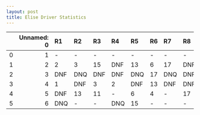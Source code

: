 ```yaml
---
layout: post 
title: Elise Driver Statistics
--- 
```


|    |   Unnamed: 0 | R1   | R2   | R3   | R4   | R5   | R6   | R7   | R8   | R9   | R10   | R11   | R12   |
|---:|-------------:|:-----|:-----|:-----|:-----|:-----|:-----|:-----|:-----|:-----|:------|:------|:------|
|  0 |            1 | -    | -    | -    | -    | -    | -    | -    | -    | -    | -     | -     | -     |
|  1 |            2 | 2    | 3    | 15   | DNF  | 13   | 6    | 17   | DNF  | DNF  | 14    | DNF   | DNF   |
|  2 |            3 | DNF  | DNQ  | DNF  | DNF  | DNQ  | 17   | DNQ  | DNF  | DNF  | DNQ   | 17    | -     |
|  3 |            4 | 1    | DNF  | 3    | 2    | DNF  | 13   | DNF  | DNF  | 2    | 3     | 11    | 6     |
|  4 |            5 | DNF  | 13   | 11   | -    | 6    | 4    | -    | 17   | 7    | DNF   | -     | -     |
|  5 |            6 | DNQ  | -    | -    | DNQ  | 15   | -    | -    | -    | DNF  | nan   | nan   | nan   |